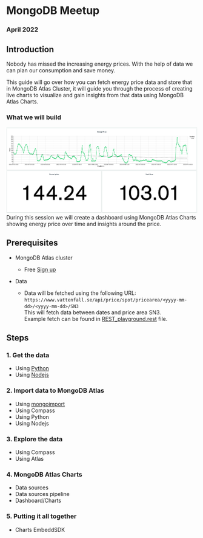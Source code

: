 # MongoDB Meetup
### April 2022

## Introduction

Nobody has missed the increasing energy prices. With the help of data we can plan our consumption and save money.

This guide will go over how you can fetch energy price data and store that in MongoDB Atlas Cluster, it will guide you through the process of creating live charts to visualize and gain insights from that data using MongoDB Atlas Charts.

### What we will build
![Screenshot](snap.png)
During this session we will create a dashboard using MongoDB Atlas Charts showing energy price over time and insights around the price.

## Prerequisites

* MongoDB Atlas cluster
    *  Free [Sign up](https://www.mongodb.com/cloud/atlas/register2)

* Data
    * Data will be fetched using the following URL:  
    `https://www.vattenfall.se/api/price/spot/pricearea/<yyyy-mm-dd>/<yyyy-mm-dd>/SN3`  
    This will fetch data between dates and price area SN3.  
    Example fetch can be found in [REST_playground.rest](REST_playground.rest) file. 


## Steps

### 1. Get the data
- Using [Python](GET_DATA_PYTHON.py)
- Using [Nodejs](GET_DATA_NODEJS.js)

### 2. Import data to MongoDB Atlas
- Using [mongoimport](mongoimport.md)
- Using Compass
- Using Python
- Using Nodejs


### 3. Explore the data
- Using Compass
- Using Atlas

### 4. MongoDB Atlas Charts
- Data sources
- Data sources pipeline
- Dashboard/Charts

### 5. Putting it all together
- Charts EmbeddSDK
